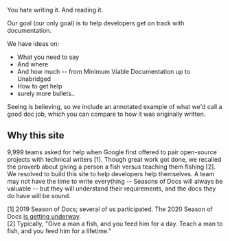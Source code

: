 You hate writing it. And reading it.

Our goal (our only goal) is to help developers get on track with
documentation.

We have ideas on:

  * What you need to say
  * And where
  * And how much -- from Minimum Viable Documentation up to Unabridged
  * How to get help
  * surely more bullets..

Seeing is believing, so we include an annotated example of what we'd call a
good doc job, which you can compare to how it was originally written.


## Why this site

9,999 teams asked for help when Google first offered to pair open-source
projects with technical writers [1]. Though great work got
done, we recalled the proverb about giving a person a fish versus teaching
them fishing [2].  We
resolved to build this site to help developers help themselves. A team may not
have the time to write everything -- Seasons of Docs will always be valuable -- but
they will understand their requirements, and the docs they do have will
be sound.

[1] 2019 Season of Docs; several of us participated. The 2020 Season of Docs [is getting underway](https://developers.google.com/season-of-docs/).<br>
[2] Typically, "Give a man a fish, and you feed 
him for a day. Teach a man to fish, and you feed him for a lifetime."
